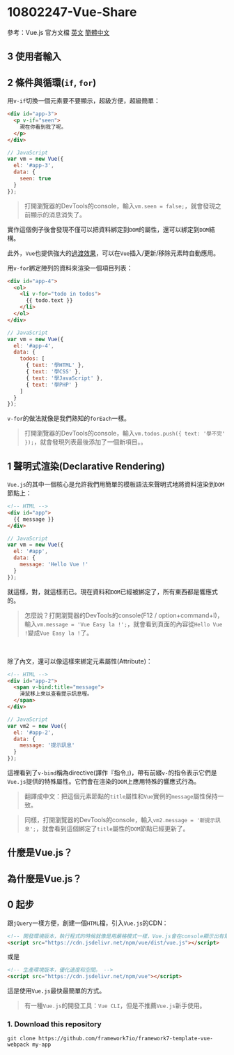 # 10802247-Vue-Share
參考：Vue.js 官方文檔 [英文](https://vuejs.org/v2/guide/) [簡體中文](https://cn.vuejs.org/v2/guide/)

## 3 使用者輸入

## 2 條件與循環(`if`, `for`)
用`v-if`切換一個元素要不要顯示，超級方便，超級簡單：
```html
<div id="app-3">
  <p v-if="seen">
    現在你看到我了呢。
  </p>
</div>
```

```javascript
// JavaScript
var vm = new Vue({
  el: '#app-3',
  data: {
    seen: true
  }
});
```

> 打開瀏覽器的DevTools的console，輸入`vm.seen = false;`，就會發現之前顯示的消息消失了。

實作這個例子後會發現不僅可以把資料綁定到`DOM`的屬性，還可以綁定到`DOM`結構。

此外，`Vue`也提供強大的[過渡效果](https://vuejs.org/v2/guide/transitions.html)，可以在`Vue`插入/更新/移除元素時自動應用。

用`v-for`綁定陣列的資料來渲染一個項目列表：
```html
<div id="app-4">
  <ol>
    <li v-for="todo in todos">
      {{ todo.text }}
    </li>
  </ol>
</div>
```

```javascript
// JavaScript
var vm = new Vue({
  el: '#app-4',
  data: {
    todos: [
      { text: '學HTML' },
      { text: '學CSS' },
      { text: '學JavaScript' },
      { text: '學PHP' }
    ]
  }
});
```

`v-for`的做法就像是我們熟知的`forEach`一樣。

> 打開瀏覽器的DevTools的console，輸入`vm.todos.push({ text: '學不完' });`，就會發現列表最後添加了一個新項目。。

## 1 聲明式渲染(Declarative Rendering)
`Vue.js`的其中一個核心是允許我們用簡單的模板語法來聲明式地將資料渲染到`DOM`節點上：

```html
<!-- HTML -->
<div id="app">
  {{ message }}
</div>
```

```javascript
// JavaScript
var vm = new Vue({
  el: '#app',
  data: {
    message: 'Hello Vue !'
  }
});
```

就這樣，對，就這樣而已。現在資料和`DOM`已經被綁定了，所有東西都是響應式的。

> 怎麼說？打開瀏覽器的DevTools的console(F12 / option+command+I)，輸入`vm.message = 'Vue Easy la !';`，就會看到頁面的內容從`Hello Vue !`變成`Vue Easy la !`了。

<br>

除了內文，還可以像這樣來綁定元素屬性(Attribute)：

```html
<!-- HTML -->
<div id="app-2">
  <span v-bind:title="message">
    滑鼠移上來以查看提示訊息喔。
  </span>
</div>
```

```javascript
// JavaScript
var vm2 = new Vue({
  el: '#app-2',
  data: {
    message: '提示訊息'
  }
});
```

這裡看到了`v-bind`稱為directive(譯作『指令』)，帶有前綴`v-`的指令表示它們是`Vue.js`提供的特殊屬性。它們會在渲染的`DOM`上應用特殊的響應式行為。

> 翻譯成中文：把這個元素節點的`title`屬性和`Vue`實例的`message`屬性保持一致。

> 同樣，打開瀏覽器的DevTools的console，輸入`vm2.message = '新提示訊息';`，就會看到這個綁定了`title`屬性的`DOM`節點已經更新了。

## 什麼是Vue.js？

## 為什麼是Vue.js？

## 0 起步
跟`jQuery`一樣方便，創建一個`HTML`檔，引入`Vue.js`的CDN：

```html
<!-- 開發環境版本，執行程式的時候就像是用嚴格模式一樣，Vue.js會在console顯示出有幫助的提示或警告。 -->
<script src="https://cdn.jsdelivr.net/npm/vue/dist/vue.js"></script>
```
或是
```html
<!-- 生產環境版本，優化速度和空間。 -->
<script src="https://cdn.jsdelivr.net/npm/vue"></script>
```

這是使用`Vue.js`最快最簡單的方式。

> 有一種`Vue.js`的開發工具：`Vue CLI`，但是不推薦`Vue.js`新手使用。

### 1. Download this repository
```
git clone https://github.com/framework7io/framework7-template-vue-webpack my-app
```
